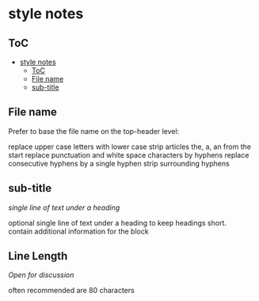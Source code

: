 # style notes

<!-- markdownlint-disable-file -->

## ToC
<!-- TOC -->

- [style notes](#style-notes)
  - [ToC](#toc)
  - [File name](#file-name)
  - [sub-title](#sub-title)

<!-- /TOC -->

## File name

Prefer to base the file name on the top-header level:

replace upper case letters with lower case
strip articles the, a, an from the start
replace punctuation and white space characters by hyphens
replace consecutive hyphens by a single hyphen
strip surrounding hyphens


## sub-title
*single line of text under a heading*

optional single line of text under a heading to keep headings short.  
contain additional information for the block

## Line Length
*Open for discussion*

often recommended are 80 characters
